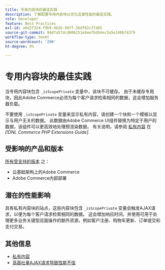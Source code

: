 ```yaml
---
title: 专用内容块的最佳实践
description: 了解配置专用内容块以优化店面性能的最佳实践。
role: Developer
feature: Best Practices
exl-id: a6d2f324-f9b9-4b2b-997f-36df02c37465
source-git-commit: 94d7a57dcd006251e8eefbdb4ec3a5e140bf43f9
workflow-type: tm+mt
source-wordcount: '200'
ht-degree: 0%

---
```


# 专用内容块的最佳实践

当专用内容块包含 `_isScopePrivate` 变量中，该块不可缓存。 由于未缓存专用块，因此Adobe Commerce必须为每个客户请求检索相同的数据，这会增加服务器负载。

不要使用 `_isScopePrivate` 变量来显示私有内容，请创建一个块和一个模板以显示与用户无关的数据。 此数据由Adobe Commerce UI组件替换为特定于用户的数据，该组件可以更高效地处理预渲染数据。 有关说明，请参阅 [私有内容](https://developer.adobe.com/commerce/php/development/cache/page/private-content/) 在 _[!DNL Commerce PHP Extensions Guide]_.

## 受影响的产品和版本

[所有受支持的版本](../../../release/versions.md) 之：

- 云基础架构上的Adobe Commerce
- Adobe Commerce内部部署

## 潜在的性能影响

具有私有内容块的站点，这些内容块包含 `_isScopePrivate` 变量会触发AJAX请求，以便为每个客户请求检索相同的数据。 这会增加响应时间，并使用可用于处理更多业务关键型店面操作的额外资源，例如客户注册、购物车更新、订单提交和支付交易。

## 其他信息

- [私有内容](../../../performance/configuration.md#client-side-optimization-settings)
- [高吞吐量AJAX请求导致性能不佳](https://experienceleague.adobe.com/docs/commerce-knowledge-base/kb/troubleshooting/miscellaneous/high-throughput-ajax-requests-cause-poor-performance.html)
